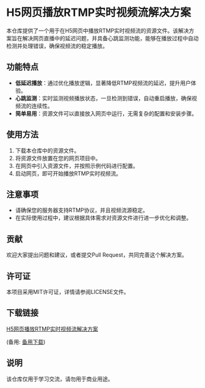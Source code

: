 # H5网页播放RTMP实时视频流解决方案

本仓库提供了一个用于在H5网页中播放RTMP实时视频流的资源文件。该解决方案旨在解决网页直播中的延迟问题，并具备心跳监测功能，能够在播放过程中自动检测并处理错误，确保视频流的稳定播放。

## 功能特点

- **低延迟播放**：通过优化播放逻辑，显著降低RTMP视频流的延迟，提升用户体验。
- **心跳监测**：实时监测视频播放状态，一旦检测到错误，自动重启播放，确保视频流的连续性。
- **简单易用**：资源文件可以直接放入网页中运行，无需复杂的配置和安装步骤。

## 使用方法

1. 下载本仓库中的资源文件。
2. 将资源文件放置在您的网页项目中。
3. 在网页中引入资源文件，并按照示例代码进行配置。
4. 启动网页，即可开始播放RTMP实时视频流。

## 注意事项

- 请确保您的服务器支持RTMP协议，并且视频流源稳定。
- 在实际使用过程中，建议根据具体需求对资源文件进行进一步优化和调整。

## 贡献

欢迎大家提出问题和建议，或者提交Pull Request，共同完善这个解决方案。

## 许可证

本项目采用MIT许可证，详情请参阅LICENSE文件。

## 下载链接
[H5网页播放RTMP实时视频流解决方案](https://pan.quark.cn/s/f6617d7a4a32) 

(备用: [备用下载](https://pan.baidu.com/s/1PzXO01UaLgYLKX_inhjrcg?pwd=1234))

## 说明

该仓库仅用于学习交流，请勿用于商业用途。
